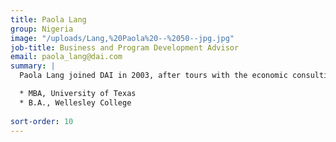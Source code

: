 ```yaml
---
title: Paola Lang
group: Nigeria
image: "/uploads/Lang,%20Paola%20--%2050--jpg.jpg"
job-title: Business and Program Development Advisor 
email: paola_lang@dai.com
summary: |
  Paola Lang joined DAI in 2003, after tours with the economic consulting firm Nathan Associates and the nonprofit PACT. She brings to DAI’s operating platform in Nigeria 15 years of extensive field work principally in Africa, as well as 18 years concentrating in developing programs, initiatives, and partnerships, often as team leader. Paola’s field work has encompassed diverse initiatives, such as launching a counterpart fund to finance agricultural growth in Guinea, building investment facilitation capacities in Cape Verde, spurring enterprise expansion in Croatia, and assisting a development bank in Bangladesh to restructure its troubled loan portfolio through turnaround plans for select corporate borrowers. Her program development work covers services contracts, larger-scale sector projects, and public-private alliances focused on supply chain, resource management, and quality-of-life improvements.

  * MBA, University of Texas
  * B.A., Wellesley College
  
sort-order: 10
---
```

